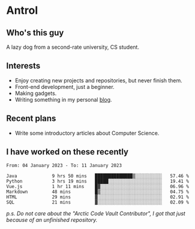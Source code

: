 # Antrol

## Who's this guy

A lazy dog from a second-rate university, CS student.

## Interests

* Enjoy creating new projects and repositories, but never finish them.
* Front-end development, just a beginner.
* Making gadgets.
* Writing something in my personal [blog](https://blog.antrol.xyz/).

## Recent plans

* Write some introductory articles about Computer Science.

<!--
* Try to develop a website for [Anime4KCPP](https://github.com/TianZerL/Anime4KCPP).
* Develop a Markdown renderer which user can customize its css, of course it is GUI-based.~~(If I could finish  it before getting bored)~~
* Work with my [teammates](https://github.com/SWJTU-Lazy-Dogs).
* Find something interests me, as a hobby after finishing my ~~boring~~ homework.
-->

## I have worked on these recently

<!--START_SECTION:waka-->

```text
From: 04 January 2023 - To: 11 January 2023

Java             9 hrs 50 mins   ██████████████▒░░░░░░░░░░   57.46 %
Python           3 hrs 19 mins   █████░░░░░░░░░░░░░░░░░░░░   19.41 %
Vue.js           1 hr 11 mins    █▓░░░░░░░░░░░░░░░░░░░░░░░   06.96 %
Markdown         48 mins         █▒░░░░░░░░░░░░░░░░░░░░░░░   04.75 %
HTML             29 mins         ▓░░░░░░░░░░░░░░░░░░░░░░░░   02.91 %
SQL              21 mins         ▓░░░░░░░░░░░░░░░░░░░░░░░░   02.09 %
```

<!--END_SECTION:waka-->

*p.s.  Do not care about the "Arctic Code Vault Contributor", I got that just because of an unfinished repository.*

<!--
**qzmlgfj/qzmlgfj** is a ✨ _special_ ✨ repository because its `README.md` (this file) appears on your GitHub profile.

Here are some ideas to get you started:

- 🔭 I’m currently working on ...
- 🌱 I’m currently learning ...
- 👯 I’m looking to collaborate on ...
- 🤔 I’m looking for help with ...
- 💬 Ask me about ...
- 📫 How to reach me: ...
- 😄 Pronouns: ...
- ⚡ Fun fact: ...
-->
